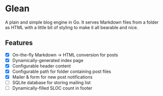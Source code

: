 # Glean

A plain and simple blog engine in Go. It serves Markdown files from a folder
as HTML with a little bit of styling to make it all bearable and nice.

## Features

- [x] On-the-fly Markdown -> HTML conversion for posts
- [x] Dynamically-generated index page
- [x] Configurable header content
- [x] Configurable path for folder containing post files
- [x] Mailer & form for new post notifications
- [ ] SQLite database for storing mailing list
- [ ] Dynamically-filled SLOC count in footer
